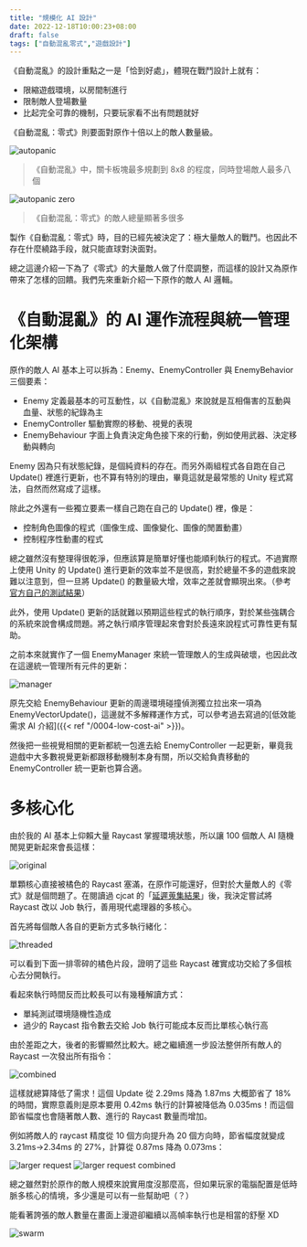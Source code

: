 ```yaml
---
title: "規模化 AI 設計"
date: 2022-12-18T10:00:23+08:00
draft: false
tags: ["自動混亂零式","遊戲設計"]
---
```


《自動混亂》的設計重點之一是「恰到好處」，體現在戰鬥設計上就有：

- 限縮遊戲環境，以房間制進行
- 限制敵人登場數量
- 比起完全可靠的機制，只要玩家看不出有問題就好

《自動混亂：零式》則要面對原作十倍以上的敵人數量級。

![autopanic](/images/posts/autopanic-zero-devlog/0000/1.jpg)

> 《自動混亂》中，關卡板塊最多規劃到 8x8 的程度，同時登場敵人最多八個

![autopanic zero](/images/posts/autopanic-zero-devlog/0000/2.jpg)

> 《自動混亂：零式》的敵人總量顯著多很多

製作《自動混亂：零式》時，目的已經先被決定了：極大量敵人的戰鬥。也因此不存在什麼繞路手段，就只能直球對決面對。

總之這邊介紹一下為了《零式》的大量敵人做了什麼調整，而這樣的設計又為原作帶來了怎樣的回饋。我們先來重新介紹一下原作的敵人 AI 邏輯。

# 《自動混亂》的 AI 運作流程與統一管理化架構

原作的敵人 AI 基本上可以拆為：Enemy、EnemyController 與 EnemyBehavior 三個要素：

- Enemy 定義最基本的可互動性，以《自動混亂》來說就是互相傷害的互動與血量、狀態的紀錄為主
- EnemyController 驅動實際的移動、視覺的表現
- EnemyBehaviour 字面上負責決定角色接下來的行動，例如使用武器、決定移動與轉向

Enemy 因為只有狀態紀錄，是個純資料的存在。而另外兩組程式各自跑在自己 Update() 裡進行更新，也不算有特別的理由，畢竟這就是最常態的 Unity 程式寫法，自然而然寫成了這樣。

除此之外還有一些獨立要素一樣自己跑在自己的 Update() 裡，像是：

- 控制角色圖像的程式（圖像生成、圖像變化、圖像的閒置動畫）
- 控制程序性動畫的程式

總之雖然沒有整理得很乾淨，但應該算是簡單好懂也能順利執行的程式。不過實際上使用 Unity 的 Update() 進行更新的效率並不是很高，對於總量不多的遊戲來說難以注意到，但一旦將 Update() 的數量級大增，效率之差就會顯現出來。（參考[官方自己的測試結果](https://blog.unity.com/engine-platform/10000-update-calls)）

此外，使用 Update() 更新的話就難以預期這些程式的執行順序，對於某些強耦合的系統來說會構成問題。將之執行順序管理起來會對於長遠來說程式可靠性更有幫助。

之前本來就實作了一個 EnemyManager 來統一管理敵人的生成與破壞，也因此改在這邊統一管理所有元件的更新：

![manager](/images/posts/autopanic-zero-devlog/0000/3.png)

原先交給 EnemyBehaviour 更新的周邊環境碰撞偵測獨立拉出來一項為 EnemyVectorUpdate()，這邊就不多解釋運作方式，可以參考過去寫過的[低效能需求 AI 介紹]({{< ref "/0004-low-cost-ai" >}})。

然後把一些視覺相關的更新都統一包進去給 EnemyController 一起更新，畢竟我遊戲中大多數視覺更新都跟移動機制本身有關，所以交給負責移動的 EnemyController 統一更新也算合適。

# 多核心化

由於我的 AI 基本上仰賴大量 Raycast 掌握環境狀態，所以讓 100 個敵人 AI 隨機閒晃更新起來會長這樣：

![original](/images/posts/autopanic-zero-devlog/0000/4.png)

單顆核心直接被橘色的 Raycast 塞滿，在原作可能還好，但對於大量敵人的《零式》就是個問題了。在閱讀過 cjcat 的「[延遲蒐集結果](http://allenchou.net/2021/05/delayed-result-gathering-chinese/)」後，我決定嘗試將 Raycast 改以 Job 執行，善用現代處理器的多核心。

首先將每個敵人各自的更新方式多執行緒化：

![threaded](/images/posts/autopanic-zero-devlog/0000/5.png)

可以看到下面一排零碎的橘色片段，證明了這些 Raycast 確實成功交給了多個核心去分開執行。

看起來執行時間反而比較長可以有幾種解讀方式：

- 單純測試環境隨機性造成
- 過少的 Raycast 指令數去交給 Job 執行可能成本反而比單核心執行高

由於差距之大，後者的影響顯然比較大。總之繼續進一步設法整併所有敵人的 Raycast 一次發出所有指令：

![combined](/images/posts/autopanic-zero-devlog/0000/6.png)

這樣就總算降低了需求！這個 Update 從 2.29ms 降為 1.87ms 大概節省了 18% 的時間，實際意義則是原本要用 0.42ms 執行的計算被降低為 0.035ms！而這個節省幅度也會隨著敵人數、進行的 Raycast 數量而增加。

例如將敵人的 raycast 精度從 10 個方向提升為 20 個方向時，節省幅度就變成 3.21ms→2.34ms 的 27%，計算從 0.87ms 降為 0.073ms：

![larger request](/images/posts/autopanic-zero-devlog/0000/7.png)
![larger request combined](/images/posts/autopanic-zero-devlog/0000/8.png)


總之雖然對於原作的敵人規模來說實用度沒那麼高，但如果玩家的電腦配置是低時脈多核心的情境，多少還是可以有一些幫助吧（？）

能看著誇張的敵人數量在畫面上漫遊卻繼續以高幀率執行也是相當的舒壓 XD

![swarm](/images/posts/autopanic-zero-devlog/0000/9.gif)